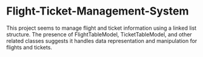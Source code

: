 # Flight-Ticket-Management-System
This project seems to manage flight and ticket information using a linked list structure. The presence of FlightTableModel, TicketTableModel, and other related classes suggests it handles data representation and manipulation for flights and tickets.
